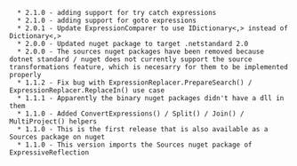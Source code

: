       * 2.1.0 - adding support for try catch expressions
      * 2.1.0 - adding support for goto expressions 
      * 2.0.1 - Update ExpressionComparer to use IDictionary<,> instead of Dictionary<,> 
      * 2.0.0 - Updated nuget package to target .netstandard 2.0
      * 2.0.0 - The sources nuget packages have been removed because dotnet standard / nuget does not currently support the source transformations feature, which is necesarry for them to be implemented properly
      * 1.1.2 - Fix bug with ExpressionReplacer.PrepareSearch() / ExpressionReplacer.ReplaceIn() use case
      * 1.1.1 - Apparently the binary nuget packages didn't have a dll in them
      * 1.1.0 - Added ConvertExpressions() / Split() / Join() / MultiProject() helpers
      * 1.1.0 - This is the first release that is also available as a Sources package on nuget
      * 1.1.0 - This version imports the Sources nuget package of ExpressiveReflection
